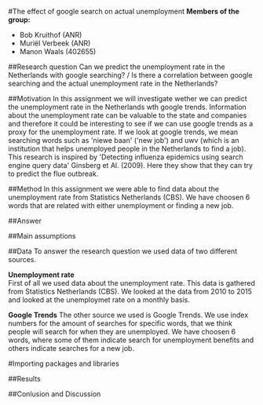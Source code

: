#The effect of google search on actual unemployment
**Members of the group:**
* Bob Kruithof (ANR)
* Muriël Verbeek (ANR)
* Manon Waals (402655)

##Research question
Can we predict the unemployment rate in the Netherlands with google searching? / Is there a correlation between google searching and the actual unemployment rate in the Netherlands?

##Motivation
In this assignment we will investigate wether we can predict the unemployment rate in the Netherlands wth google trends. 
Information about the unemployment rate can be valuable to the state and companies and therefore it could be interesting to see if we can use google trends as a proxy for the unemployment rate. If we look at google trends, we mean searching words such as 'niewe baan' ('new job') and uwv (which is an institution that helps unemployed people in the Netherlands to find a job). This research is inspired by 'Detecting influenza epidemics using search engine query data' Ginsberg et Al. (2009). Here they show that they can try to predict the flue outbreak. 

##Method
In this assignment we were able to find data about the unemployment rate from Statistics Netherlands (CBS). We have choosen 6 words that are related with either unemployment or finding a new job. 

##Answer


##Main assumptions


##Data
To answer the research question we used data of two different sources.

**Unemployment rate**  
First of all we used data about the unemployment rate. This data is gathered from Statistics Netherlands (CBS). We looked at the data from 2010 to 2015 and looked at the unemploymet rate on a monthly basis.

**Google Trends**
The other source we used is Google Trends. We use index numbers for the amount of searches for specific words, that we think people will search for when they are unemployed. We have choosen 6 words, where some of them indicate search for unemployment benefits and others indicate searches for a new job.

#Importing packages and libraries



##Results


##Conlusion and Discussion

